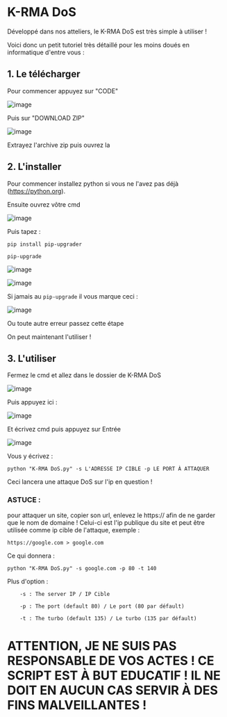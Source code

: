 # K-RMA DoS

Développé dans nos atteliers, le K-RMA DoS est très simple à utiliser !

Voici donc un petit tutoriel très détaillé pour les moins doués en informatique d'entre vous : 

## 1. Le télécharger

Pour commencer appuyez sur "CODE"

![image](https://user-images.githubusercontent.com/108224457/193016172-1464f671-9fe7-41f5-a44e-5c47856e5269.png)

Puis sur "DOWNLOAD ZIP"

![image](https://user-images.githubusercontent.com/108224457/193016332-76a952be-621b-4bef-9470-4fcccf0368dc.png)

Extrayez l'archive zip puis ouvrez la

## 2. L'installer

Pour commencer installez python si vous ne l'avez pas déjà (https://python.org).

Ensuite ouvrez vôtre cmd

![image](https://user-images.githubusercontent.com/108224457/193017134-c62db3cd-4719-407d-ac9f-227f2bb28a6f.png)

Puis tapez : 

```pip install pip-upgrader```

```pip-upgrade```

![image](https://user-images.githubusercontent.com/108224457/193017318-9fa0913e-2b81-4a67-b096-6fd743d1a1fe.png)

![image](https://user-images.githubusercontent.com/108224457/193017410-16c50a63-3ddf-4249-b266-57f6d91b19e3.png)

Si jamais au ```pip-upgrade``` il vous marque ceci : 

![image](https://user-images.githubusercontent.com/108224457/193017493-5f744a46-6437-4939-bd63-ec6fc03ee601.png)

Ou toute autre erreur passez cette étape

On peut maintenant l'utiliser !

## 3. L'utiliser

Fermez le cmd et allez dans le dossier de K-RMA DoS

![image](https://user-images.githubusercontent.com/108224457/193017744-bd88f21a-cbb1-4b2d-bce6-eb878ef65699.png)

Puis appuyez ici : 

![image](https://user-images.githubusercontent.com/108224457/193017888-c800f1da-9da2-4769-809f-0add59bd00f4.png)

Et écrivez cmd puis appuyez sur Entrée

![image](https://user-images.githubusercontent.com/108224457/193018024-ff55c8a5-2b01-49f0-957c-7d1528868167.png)

Vous y écrivez : 

```python "K-RMA DoS.py" -s L'ADRESSE IP CIBLE -p LE PORT À ATTAQUER```

Ceci lancera une attaque DoS sur l'ip en question !

### ASTUCE : 
pour attaquer un site, copier son url, enlevez le https:// afin de ne garder que le nom de domaine ! Celui-ci est l'ip publique du site et peut être utilisée comme ip cible de l'attaque, exemple : 

```https://google.com > google.com```

Ce qui donnera : 

```python "K-RMA DoS.py" -s google.com -p 80 -t 140```

Plus d'option : 

        -s : The server IP / IP Cible
        
        -p : The port (default 80) / Le port (80 par défault)
        
        -t : The turbo (default 135) / Le turbo (135 par défault)

# ATTENTION, JE NE SUIS PAS RESPONSABLE DE VOS ACTES ! CE SCRIPT EST À BUT EDUCATIF ! IL NE DOIT EN AUCUN CAS SERVIR À DES FINS MALVEILLANTES !
